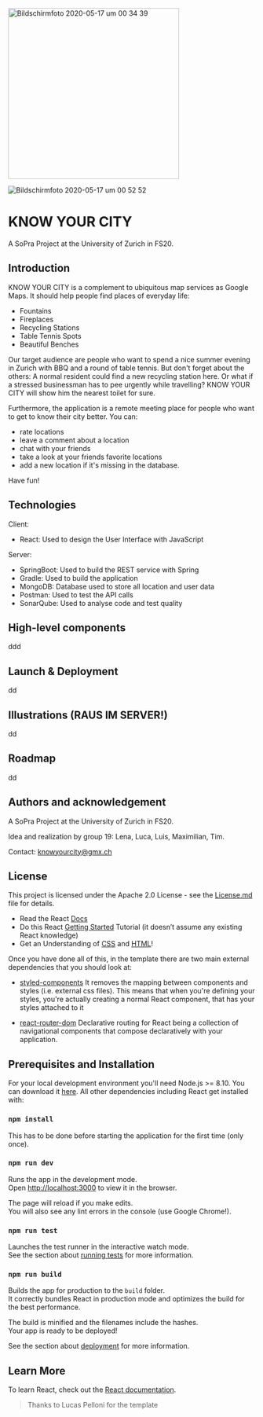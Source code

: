  <img width="348" alt="Bildschirmfoto 2020-05-17 um 00 34 39" src="https://user-images.githubusercontent.com/45396540/82131545-91046000-97d6-11ea-8377-6851606d97d3.png"> 
 
![Bildschirmfoto 2020-05-17 um 00 52 52](https://user-images.githubusercontent.com/45396540/82131756-e6417100-97d8-11ea-9aff-df5728be28d9.png)

# KNOW YOUR CITY
A SoPra Project at the University of Zurich in FS20.

## Introduction

KNOW YOUR CITY is a complement to ubiquitous map services as Google Maps. It should help people find places of everyday life: 

- Fountains
- Fireplaces
- Recycling Stations 
- Table Tennis Spots
- Beautiful Benches

Our target audience are people who want to spend a nice summer evening in Zurich with BBQ and a round of table tennis. But don't forget about the others: A normal resident could find a new recycling station here. Or what if a stressed businessman has to pee urgently while travelling? KNOW YOUR CITY will show him the nearest toilet for sure.

Furthermore, the application is a remote meeting place for people who want to get to know their city better. You can: 

- rate locations
- leave a comment about a location
- chat with your friends
- take a look at your friends favorite locations
- add a new location if it's missing in the database.

Have fun!

## Technologies

Client:
- React: Used to design the User Interface with JavaScript

Server:
- SpringBoot: Used to build the REST service with Spring
- Gradle: Used to build the application
- MongoDB: Database used to store all location and user data
- Postman: Used to test the API calls
- SonarQube: Used to analyse code and test quality


## High-level components

ddd

## Launch & Deployment

dd

## Illustrations (RAUS IM SERVER!)

dd

## Roadmap 

dd

## Authors and acknowledgement

A SoPra Project at the University of Zurich in FS20.

Idea and realization by group 19: Lena, Luca, Luis, Maximilian, Tim.

Contact: knowyourcity@gmx.ch


## License 

This project is licensed under the Apache 2.0 License - see the [License.md](LICENSE) file for details.





- Read the React [Docs](https://reactjs.org/docs/getting-started.html)
- Do this React [Getting Started](https://reactjs.org/tutorial/tutorial.html) Tutorial (it doesn’t assume any existing React knowledge)
- Get an Understanding of [CSS](http://localhost:3000) and [HTML](https://www.w3schools.com/html/html_intro.asp)!

Once you have done all of this, in the template there are two main external dependencies that you should look at:

- [styled-components](https://www.styled-components.com/docs)
  It removes the mapping between components and styles (i.e. external css files). This means that when you're defining your styles, you're actually creating a normal React component, that has your styles attached to it
* [react-router-dom](https://reacttraining.com/react-router/web/guides/quick-start) Declarative routing for React being a collection of navigational components that compose declaratively with your application. 

<!-- ## IDE Recommendation
As a student, you have the possibility with [JetBrains](https://www.jetbrains.com/student/) to obtain a free individual license and have access to several IDEs. 
We recommend you to use [WebStorm](https://www.jetbrains.com/webstorm/specials/webstorm/webstorm.html?gclid=EAIaIQobChMIyPOj5f723wIVqRXTCh3SKwtYEAAYASAAEgLtMvD_BwE&gclsrc=aw.ds) for your front-end. 
Once you have downloaded and installed it, you can add the following WebStorm plugins: 
> Go to Preferences > Plugins > Browse Repositories and look for: 
* [styled-components](https://plugins.jetbrains.com/plugin/9997-styled-components) (provides coding assistance like CSS Highlighting for Styled Components)
* [prettier](https://plugins.jetbrains.com/plugin/10456-prettier) (a smart code formatter)
* [Material Theme UI](https://plugins.jetbrains.com/plugin/8006-material-theme-ui) (Material Theme for Jetbrains IDEs, allowing a total customization of the IDE including Themes, Color Schemes, Icons and many other features.)

Feel free to use other IDEs (e.g. [VisualStudio](https://code.visualstudio.com/)) if you want.  -->

## Prerequisites and Installation

For your local development environment you'll need Node.js >= 8.10. You can download it [here](https://nodejs.org). All other dependencies including React get installed with:

### `npm install`

This has to be done before starting the application for the first time (only once).

### `npm run dev`

Runs the app in the development mode.<br>
Open [http://localhost:3000](http://localhost:3000) to view it in the browser.

The page will reload if you make edits.<br>
You will also see any lint errors in the console (use Google Chrome!).

### `npm run test`

Launches the test runner in the interactive watch mode.<br>
See the section about [running tests](https://facebook.github.io/create-react-app/docs/running-tests) for more information.

### `npm run build`

Builds the app for production to the `build` folder.<br>
It correctly bundles React in production mode and optimizes the build for the best performance.

The build is minified and the filenames include the hashes.<br>
Your app is ready to be deployed!

See the section about [deployment](https://facebook.github.io/create-react-app/docs/deployment) for more information.

## Learn More

To learn React, check out the [React documentation](https://reactjs.org/).


>Thanks to Lucas Pelloni for the template
